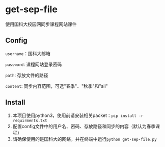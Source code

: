 # get-sep-file
使用国科大校园网同步课程网站课件

## Config

`username`：国科大邮箱

`password`: 课程网站登录密码

`path`: 存放文件的路径

`content`: 同步内容范围，可选"春季"、"秋季"和"all"



## Install

1. 本项目使用python3，使用前请安装相关packet：`pip install -r requirments.txt`
2. 配置config文件中的用户名、密码、存放路径和同步的内容（默认为春季课程）
3. 请确保使用的是国科大的网络，并在终端中运行`python get-sep-file.py`





